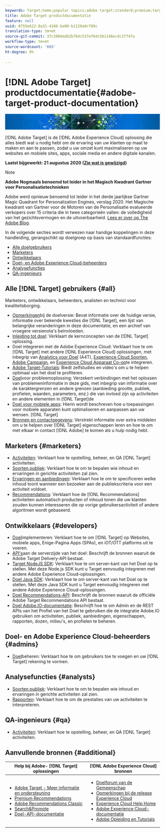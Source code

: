```yaml
---
keywords: Target;home;popular topics;adobe target;standard;premium;target documentation;adobe target documentation
title: Adobe Target-productdocumentatie
feature: null
uuid: 8755e622-8a31-4106-ba90-b1128a0cf89c
translation-type: tm+mt
source-git-commit: 37c200dedb2b76dc537ef6dc561146ecdc2ff47a
workflow-type: tm+mt
source-wordcount: '665'
ht-degree: 0%

---
```



# [!DNL Adobe Target] productdocumentatie{#adobe-target-product-documentation}

![banner](assets/target-home-banner-simple.png)

[!DNL Adobe Target] is de [!DNL Adobe Experience Cloud] oplossing die alles biedt wat u nodig hebt om de ervaring van uw klanten op maat te maken en aan te passen, zodat u uw omzet kunt maximaliseren op uw websites en mobiele sites, apps, sociale media en andere digitale kanalen.

**Laatst bijgewerkt: 21 augustus 2020 ([Zie wat is gewijzigd](r-release-notes/doc-change.md))**

>[!NOTE]
>
>**Adobe Nogmaals benoemd tot leider in het Magisch Kwadrant Gartner voor Personalisatietechnieken**
>
>Adobe werd opnieuw benoemd tot leider in het derde jaarlijkse Gartner Magic Quadrant for Personalization Engines, verslag 2020. Het Magische kwadrant van Gartner voor de Motoren van de Personalisatie evalueerde verkopers over 15 criteria die in twee categorieën vallen: de volledigheid van het gezichtsvermogen en de uitvoerbaarheid. [Lees er over op The Adobe Blog](https://theblog.adobe.com/adobe-again-named-leader-in-gartner-magic-quadrant-for-personalization-engines/).

In de volgende secties wordt verwezen naar handige koppelingen in deze handleiding, gerangschikt op doelgroep op basis van standaardfuncties:

- [Alle doelgebruikers](#all)
- [Marketers](#marketers)
- [Ontwikkelaars](#developers)
- [Doel- en Adobe Experience Cloud-beheerders](#admins)
- [Analysefuncties](#analysts)
- [QA-ingenieurs](#qa)

## Alle [!DNL Target] gebruikers {#all}

Marketers, ontwikkelaars, beheerders, analisten en technici voor kwaliteitsborging.

- [Opmerkingen](r-release-notes/release-notes.md)bij de doelversie: Bevat informatie over de huidige versie, informatie over bekende kwesties die [!DNL Target], een lijst van belangrijke veranderingen in deze documentatie, en een archief van vroegere versienota&#39;s beïnvloeden.
- [Inleiding tot doel](c-intro/intro.md): Verklaart de kernconcepten van de [!DNL Target] oplossing.
- Doel integreren met de Adobe Experience Cloud: Verklaart hoe te om [!DNL Target] met andere [!DNL Experience Cloud] oplossingen, met inbegrip van [Analytics voor Doel](/help/c-integrating-target-with-mac/a4t/a4t.md) (A4T), [Experience Cloud Soorten](/help/c-integrating-target-with-mac/mmp.md), [Adobe Campaign](/help/c-integrating-target-with-mac/campaign-and-target.md), en [Experience Cloud Apparaat Co-op](/help/c-integrating-target-with-mac/experience-cloud-device-co-op.md)te integreren.
- [Adobe Target-Tutorials](https://docs.adobe.com/content/help/en/target-learn/tutorials/overview.html): Biedt zelfstudies en video&#39;s om u te helpen optimaal van het doel te profiteren.
- [Doel](r-troubleshooting-target/troubleshooting-target.md)voor probleemoplossing: Verzekert verbindingen met het oplossen van problemeninformatie in deze gids, met inbegrip van informatie over de karaktergrenzen en andere grenzen (aanbieding grootte, publiek, profielen, waarden, parameters, enz.) die van invloed zijn op activiteiten en andere elementen in [!DNL Target]de
- [Doel voor mobiele apps](c-target-mobile-app/target-mobile-app.md): Hierin wordt beschreven hoe u toepassingen voor mobiele apparaten kunt optimaliseren en aanpassen aan uw wensen. [!DNL Target]
- [Bronnen en contactgegevens](cmp-resources-and-contact-information.md): Verstrekt informatie over extra middelen om u te helpen over [!DNL Target] eigenschappen leren en hoe te om met elkaar in contact [!DNL Adobe] te komen als u hulp nodig hebt.

## Marketers {#marketers}

- [Activiteiten](c-activities/activities.md): Verklaart hoe te opstelling, beheer, en QA [!DNL Target] activiteiten.
- [Soorten publiek](c-target/target.md): Verklaart hoe te om te bepalen wie inhoud en ervaringen in gerichte activiteiten zal zien.
- [Ervaringen en aanbiedingen](c-experiences/experiences.md): Verklaart hoe te om te specificeren welke inhoud toont wanneer een bezoeker aan de publiekscriteria voor een activiteit voldoet.
- [Recommendations](c-recommendations/recommendations.md): Verklaart hoe de [!DNL Recommendations] activiteiten automatisch producten of inhoud tonen die uw klanten zouden kunnen interesseren die op vorige gebruikersactiviteit of andere algoritmen wordt gebaseerd.

## Ontwikkelaars {#developers}

- [Doel](c-implementing-target/implementing-target.md)implementeren: Verklaart hoe te om [!DNL Target] op Websites, mobiele apps, Enige-Pagina Apps (SPAs), en iOT/OTT platforms uit te voeren.
- [API&#39;s](https://developers.adobetarget.com/api/delivery-api/)aan de serverzijde van het doel: Beschrijft de bronnen waaruit de Adobe Target Delivery-API bestaat.
- [Target NodeJS SDK](https://github.com/adobe/target-nodejs-sdk): Verklaart hoe te om server-kant van het Doel op te stellen. Met deze Node.js SDK kunt u Target eenvoudig integreren met andere Adobe Experience Cloud-oplossingen.
- [Doel Java SDK](https://github.com/adobe/target-java-sdk): Verklaart hoe te om server-kant van het Doel op te stellen. Met deze Java SDK kunt u Target eenvoudig integreren met andere Adobe Experience Cloud-oplossingen.
- [Doel Recommendations-API](https://developers.adobetarget.com/api/recommendations/): Beschrijft de bronnen waaruit de officiële Adobe Target Recommendations API bestaat.
- [Doel Adobe.IO-documentatie](http://developers.adobetarget.com/api/#introduction): Beschrijft hoe te om Admin en de REST APIs van het Profiel van het Doel te gebruiken die de integratie Adobe.IO gebruiken om activiteiten, publiek, aanbiedingen, eigenschappen, rapporten, dozen, milieu&#39;s, en profielen te beheren.

## Doel- en Adobe Experience Cloud-beheerders {#admins}

- [Doel](administrating-target/administrating-target.md)beheren: Verklaart hoe te om gebruikers toe te voegen en uw [!DNL Target] rekening te vormen.

## Analysefuncties {#analysts}

- [Soorten publiek](c-target/target.md): Verklaart hoe te om te bepalen wie inhoud en ervaringen in gerichte activiteiten zal zien.
- [Rapporten](c-reports/reports.md): Verklaart hoe te om de prestaties van uw activiteiten te interpreteren.

## QA-ingenieurs {#qa}

- [Activiteiten](c-activities/activities.md): Verklaart hoe te opstelling, beheer, en QA [!DNL Target] activiteiten.

## Aanvullende bronnen {#additional}

| Help bij Adobe- [!DNL Target] oplossingen | [!DNL Adobe Experience Cloud] bronnen |
|--- |--- |
| <ul><li>[Adobe Target - Meer informatie en ondersteuning](https://helpx.adobe.com/support/target.html)</li><li>[Premium Recommendations](c-recommendations/recommendations.md)</li><li>[Adobe Recommendations Classic](/help/assets/adobe-recommendations-classic.pdf)</li><li>[Search&amp;Promote](https://docs.adobe.com/content/help/en/search-promote/using/sp-home.html)</li><li>[Doel-API-documentatie](c-implementing-target/c-api-and-sdk-overview/api-and-sdk-overview.md)</li></ul> | <ul><li>[Doelforum van de Gemeenschap](https://forums.adobe.com/community/experience-cloud/marketing-cloud/target)</li><li>[Opmerkingen bij de release Experience Cloud](https://docs.adobe.com/content/help/en/release-notes/experience-cloud/current.html)</li><li>[Experience Cloud Help Home](https://helpx.adobe.com/support/experience-cloud.html)</li><li>[Adobe Experience Cloud-documentatie](https://docs.adobe.com/content/help/en/experience-cloud/user-guides/home.html)</li><li>[Adobe Opleiding en Tutorials](https://helpx.adobe.com/learning.html?promoid=KAUDK)</li></ul> |  |
